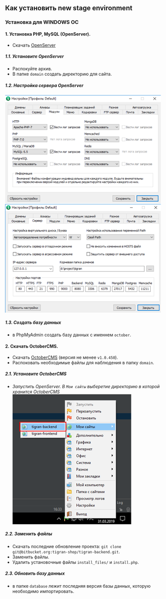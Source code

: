 ## Как установить new stage environment

###  Установка для WINDOWS ОС

#### 1. Установка PHP, MySQL (OpenServer).

- Скачать [OpenServer](https://ospanel.io/download/)

##### 1.1. Установите OpenServer 

- Распокуйте архив. 
- В папке `domain` создать директорию для сайта.

##### 1.2. Настройка сервера OpenServer 

![](assets/installation-stage-environment-1.png)
![](assets/installation-stage-environment-2.png)

##### 1.3. Создать базу данных

- в PhpMyAdmin создать базу данных с именнем `october`.

#### 2. Скачать OctoberCMS.

- Скачать [OctoberCMS](https://github.com/octobercms/october/releases) (версия не менее `v1.0.450`).
- Распоковать необходимые файлы для наблюдения в папку `domain`.

##### 2.1. Установите OctoberCMS 

- *Запустить OpenServer. В `Мои сайты` выберетие директорию в которой хранится OctoberCMS*
![](assets/installation-stage-environment-3.png)

##### 2.2. Заменить файлы

- Скачать последние обновление проекта: `git clone git@bitbucket.org:tigran-shop/tigran-backend.git`.
- Заменить файлы.
- Удалить установочные файлы `install_files/` и `install.php`.

##### 2.3. Обновить базу данных

- в папке `database` лежит последняя версия базы данных, которую необходимо импортировать.